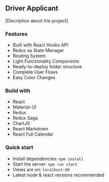 ## Driver Applicant

[Discription about the project]

### Features

- Built with React Hooks API
- Redux as State Manager
- Routing System
- Light Functionality Components
- Ready-to-deploy folder structure
- Complete User Flows
- Easy Color Changes

### Build with

- React
- Material-UI
- Redux
- Redux Saga
- ChartJS
- React Markdown
- React Full Calendar

### Quick start

- Install dependencies: `npm install`
- Start the server: `npm run start`
- Views are on: `localhost:80`
- Latest node & react versions recommended

